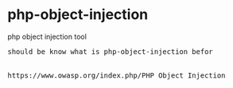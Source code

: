 # php-object-injection
php object injection tool 

<pre>
should be know what is php-object-injection befor <br>

https://www.owasp.org/index.php/PHP_Object_Injection
</pre>



